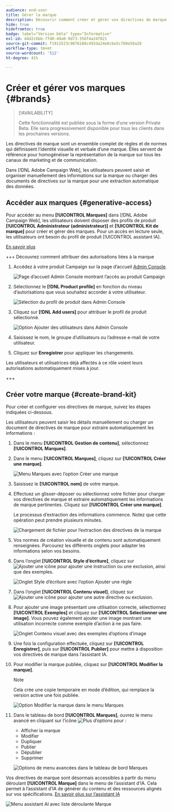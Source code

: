 ```yaml
---
audience: end-user
title: Gérer la marque
description: Découvrir comment créer et gérer vos directives de marque
hide: true
hidefromtoc: true
badge: label="Version bêta" type="Informative"
exl-id: d4d2c6bb-7fd0-49a0-9d73-356f4a24f021
source-git-commit: f1911523c9076188c492da24e0cbe5c760e58a28
workflow-type: tm+mt
source-wordcount: '512'
ht-degree: 41%

---
```


# Créer et gérer vos marques {#brands}

>[!AVAILABILITY]
>
>Cette fonctionnalité est publiée sous la forme d’une version Private Beta. Elle sera progressivement disponible pour tous les clients dans les prochaines versions.

Les directives de marque sont un ensemble complet de règles et de normes qui définissent l’identité visuelle et verbale d’une marque. Elles servent de référence pour homogénéiser la représentation de la marque sur tous les canaux de marketing et de communication.

Dans [!DNL Adobe Campaign Web], les utilisateurs peuvent saisir et organiser manuellement des informations sur la marque ou charger des documents de directives sur la marque pour une extraction automatique des données.

## Accéder aux marques {#generative-access}

Pour accéder au menu **[!UICONTROL Marques]** dans [!DNL Adobe Campaign Web], les utilisateurs doivent disposer des profils de produit **[!UICONTROL Administrateur (administrateur)]** et **[!UICONTROL Kit de marque]** pour créer et gérer des marques. Pour un accès en lecture seule, les utilisateurs ont besoin du profil de produit [!UICONTROL assistant IA].

[En savoir plus](https://experienceleague.adobe.com/fr/docs/campaign/campaign-v8/admin/permissions/manage-permissions)

+++ Découvrez comment attribuer des autorisations liées à la marque

1. Accédez à votre produit Campaign sur la page d’accueil [Admin Console](https://adminconsole.adobe.com/enterprise).

   ![Page d’accueil Admin Console montrant l’accès au produit Campaign](assets/brands_admin_1.png)

1. Sélectionnez le **[!DNL Product profile]** en fonction du niveau d’autorisations que vous souhaitez accorder à votre utilisateur.

   ![Sélection du profil de produit dans Admin Console](assets/brands_admin_2.png)

1. Cliquez sur **[!DNL Add users]** pour attribuer le profil de produit sélectionné.

   ![Option Ajouter des utilisateurs dans Admin Console](assets/brands_admin_3.png)

1. Saisissez le nom, le groupe d’utilisateurs ou l’adresse e-mail de votre utilisateur.

1. Cliquez sur **Enregistrer** pour appliquer les changements.

Les utilisateurs et utilisatrices déjà affectés à ce rôle voient leurs autorisations automatiquement mises à jour.

+++

## Créer votre marque {#create-brand-kit}

Pour créer et configurer vos directives de marque, suivez les étapes indiquées ci-dessous.

Les utilisateurs peuvent saisir les détails manuellement ou charger un document de directives de marque pour extraire automatiquement les informations :

1. Dans le menu **[!UICONTROL Gestion de contenu]**, sélectionnez **[!UICONTROL Marques]**.

1. Dans le menu **[!UICONTROL Marques]**, cliquez sur **[!UICONTROL Créer une marque]**.

   ![Menu Marques avec l’option Créer une marque](assets/brands_1.png)

1. Saisissez le **[!UICONTROL nom]** de votre marque.

1. Effectuez un glisser-déposer ou sélectionnez votre fichier pour charger vos directives de marque et extraire automatiquement les informations de marque pertinentes. Cliquez sur **[!UICONTROL Créer une marque]**.

   Le processus d’extraction des informations commence. Notez que cette opération peut prendre plusieurs minutes.

   ![Chargement de fichier pour l’extraction des directives de la marque](assets/brands_7.png)

1. Vos normes de création visuelle et de contenu sont automatiquement renseignées. Parcourez les différents onglets pour adapter les informations selon vos besoins.

1. Dans l’onglet **[!UICONTROL Style d’écriture]**, cliquez sur ![Ajouter une icône](assets/do-not-localize/Smock_Add_18_N.svg) pour ajouter une instruction ou une exclusion, ainsi que des exemples.

   ![Onglet Style d’écriture avec l’option Ajouter une règle](assets/brands_2.png)

1. Dans l’onglet **[!UICONTROL Contenu visuel]**, cliquez sur ![Ajouter une icône](assets/do-not-localize/Smock_Add_18_N.svg) pour ajouter une autre directive ou exclusion.

1. Pour ajouter une image présentant une utilisation correcte, sélectionnez **[!UICONTROL Exemples]** et cliquez sur **[!UICONTROL Sélectionner une image]**. Vous pouvez également ajouter une image montrant une utilisation incorrecte comme exemple d’action à ne pas faire.

   ![Onglet Contenu visuel avec des exemples d’options d’image](assets/brands_3.png)

1. Une fois la configuration effectuée, cliquez sur **[!UICONTROL Enregistrer]**, puis sur **[!UICONTROL Publier]** pour mettre à disposition vos directives de marque dans l’assistant IA.

1. Pour modifier la marque publiée, cliquez sur **[!UICONTROL Modifier la marque]**.

   >[!NOTE]
   >
   >Cela crée une copie temporaire en mode d’édition, qui remplace la version active une fois publiée.

   ![Option Modifier la marque dans le menu Marques](assets/brands_4.png)

1. Dans le tableau de bord **[!UICONTROL Marques]**, ouvrez le menu avancé en cliquant sur l’icône ![Plus d’options](assets/do-not-localize/Smock_More_18_N.svg) pour :

   * Afficher la marque
   * Modifier
   * Dupliquer
   * Publier
   * Dépublier
   * Supprimer

   ![Options de menu avancées dans le tableau de bord Marques](assets/brands_5.png)

Vos directives de marque sont désormais accessibles à partir du menu déroulant **[!UICONTROL Marque]** dans le menu de l’assistant d’IA. Cela permet à l’assistant d’IA de générer du contenu et des ressources alignés sur vos spécifications. [En savoir plus sur l’assistant IA](../email/generative-gs.md)

![Menu assistant AI avec liste déroulante Marque](assets/brands_6.png)